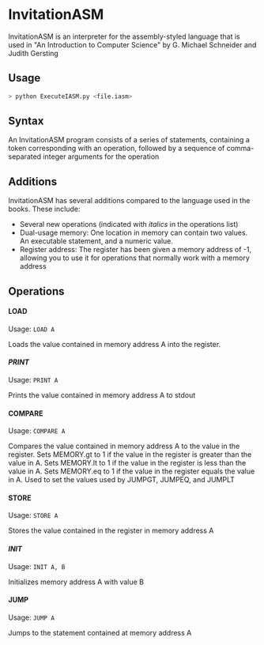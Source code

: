 # InvitationASM
InvitationASM is an interpreter for the assembly-styled language that is used in "An Introduction to Computer Science" by G. Michael Schneider and Judith Gersting

## Usage
```bash
> python ExecuteIASM.py <file.iasm>
```

## Syntax
An InvitationASM program consists of a series of statements, containing a token corresponding with an operation, followed by a sequence of comma-separated integer arguments for the operation

## Additions
InvitationASM has several additions compared to the language used in the books. These include:
* Several new operations (indicated with *italics* in the operations list)
* Dual-usage memory: One location in memory can contain two values. An executable statement, and a numeric value.
* Register address: The register has been given a memory address of -1, allowing you to use it for operations that normally work with a memory address

## Operations

#### LOAD
Usage: `LOAD A`

Loads the value contained in memory address A into the register.

#### *PRINT*
Usage: `PRINT A`

Prints the value contained in memory address A to stdout

#### COMPARE
Usage: `COMPARE A`

Compares the value contained in memory address A to the value in the register.
Sets MEMORY.gt to 1 if the value in the register is greater than the value in A.
Sets MEMORY.lt to 1 if the value in the register is less than the value in A.
Sets MEMORY.eq to 1 if the value in the register equals the value in A.
Used to set the values used by JUMPGT, JUMPEQ, and JUMPLT

#### STORE
Usage: `STORE A`

Stores the value contained in the register in memory address A

#### *INIT*
Usage: `INIT A, B`

Initializes memory address A with value B

#### JUMP
Usage: `JUMP A`

Jumps to the statement contained at memory address A